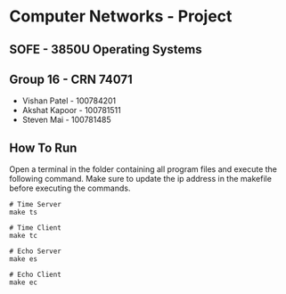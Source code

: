 # Computer Networks - Project
## SOFE - 3850U Operating Systems

## Group 16 - CRN 74071
- Vishan Patel - 100784201
- Akshat Kapoor - 100781511
- Steven Mai - 100781485

## How To Run
Open a terminal in the folder containing all program files and execute the following command. Make sure to update the ip address in the makefile before executing the commands.
```
# Time Server
make ts

# Time Client
make tc

# Echo Server
make es

# Echo Client
make ec
```
